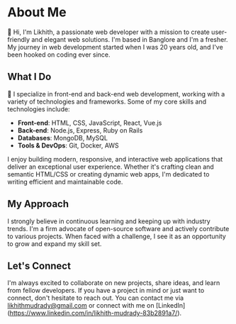 # About Me

👋 Hi, I'm Likhith, a passionate web developer with a mission to create user-friendly and elegant web solutions. I'm based in Banglore and I'm a fresher. My journey in web development started when I was 20 years old, and I've been hooked on coding ever since.

## What I Do

🚀 I specialize in front-end and back-end web development, working with a variety of technologies and frameworks. Some of my core skills and technologies include:

- **Front-end**: HTML, CSS, JavaScript, React, Vue.js
- **Back-end**: Node.js, Express, Ruby on Rails
- **Databases**: MongoDB, MySQL
- **Tools & DevOps**: Git, Docker, AWS

I enjoy building modern, responsive, and interactive web applications that deliver an exceptional user experience. Whether it's crafting clean and semantic HTML/CSS or creating dynamic web apps, I'm dedicated to writing efficient and maintainable code.

## My Approach

I strongly believe in continuous learning and keeping up with industry trends. I'm a firm advocate of open-source software and actively contribute to various projects. When faced with a challenge, I see it as an opportunity to grow and expand my skill set.

## Let's Connect

I'm always excited to collaborate on new projects, share ideas, and learn from fellow developers. If you have a project in mind or just want to connect, don't hesitate to reach out. You can contact me via likhithmudrady@gmail.com or connect with me on [LinkedIn] (https://www.linkedin.com/in/likhith-mudrady-83b2891a7/).

